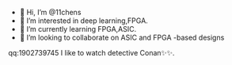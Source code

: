 - 👋 Hi, I’m @11chens
- 👀 I’m interested in deep learning,FPGA.
- 🌱 I’m currently learning FPGA,ASIC.
- 💞️ I’m looking to collaborate on ASIC and FPGA -based designs

qq:1902739745
I like to watch detective Conan✨✨.

<!---
11chens/11chens is a  special  repository because its `README.md` (this file) appears on your GitHub profile.
You can click the Preview link to take a look at your changes.
--->
